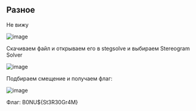Разное
------

Не вижу

![image](https://github.com/Re-An1mat0r/CTF_writeups/assets/127856250/897bf936-bb0a-4fb2-9429-b635ac0ffe57)

Скачиваем файл и открываем его в stegsolve и выбираем Stereogram Solver

![image](https://github.com/Re-An1mat0r/CTF_writeups/assets/127856250/06d68e9b-57b6-46fc-97f2-62238cf3f4ea)

Подбираем смещение и получаем флаг:

![image](https://github.com/Re-An1mat0r/CTF_writeups/assets/127856250/82449681-f6cb-4723-93c1-cfb4eaaa0bf4)

Флаг: B0NU${St3R30Gr4M}

